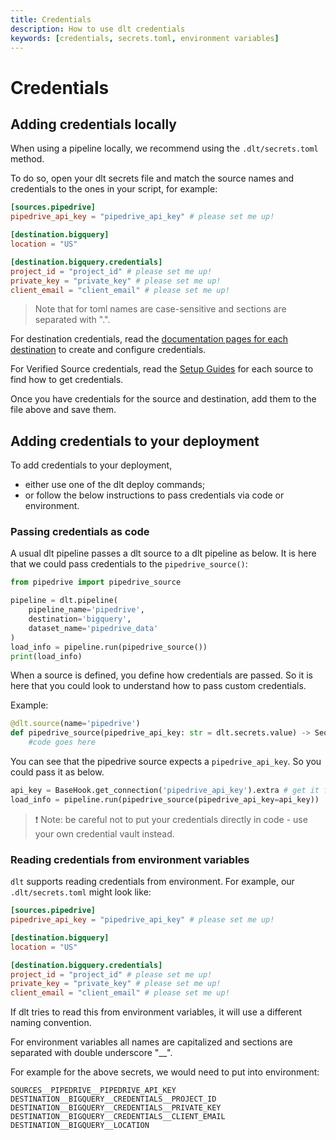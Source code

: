 ```yaml
---
title: Credentials
description: How to use dlt credentials
keywords: [credentials, secrets.toml, environment variables]
---
```


# Credentials

## Adding credentials locally

When using a pipeline locally, we recommend using the `.dlt/secrets.toml` method.

To do so, open your dlt secrets file and match the source names and credentials to the ones in your
script, for example:

```toml
[sources.pipedrive]
pipedrive_api_key = "pipedrive_api_key" # please set me up!

[destination.bigquery]
location = "US"

[destination.bigquery.credentials]
project_id = "project_id" # please set me up!
private_key = "private_key" # please set me up!
client_email = "client_email" # please set me up!
```
> Note that for toml names are case-sensitive and sections are separated with ".".

For destination credentials, read the [documentation pages for each destination](../dlt-ecosystem/destinations) to create and configure
credentials.

For Verified Source credentials, read the [Setup Guides](../dlt-ecosystem/verified-sources) for each source to find how to get credentials.

Once you have credentials for the source and destination, add them to the file above and save them.

## Adding credentials to your deployment

To add credentials to your deployment,

- either use one of the dlt deploy commands;
- or follow the below instructions to pass credentials via code or environment.

### Passing credentials as code

A usual dlt pipeline passes a dlt source to a dlt pipeline as below. It is here that we could pass
credentials to the `pipedrive_source()`:

```python
from pipedrive import pipedrive_source

pipeline = dlt.pipeline(
    pipeline_name='pipedrive',
    destination='bigquery',
    dataset_name='pipedrive_data'
)
load_info = pipeline.run(pipedrive_source())
print(load_info)
```

When a source is defined, you define how credentials are passed. So it is here that you could look
to understand how to pass custom credentials.

Example:

```python
@dlt.source(name='pipedrive')
def pipedrive_source(pipedrive_api_key: str = dlt.secrets.value) -> Sequence[DltResource]:
    #code goes here
```

You can see that the pipedrive source expects a `pipedrive_api_key`. So you could pass it as below.

```python
api_key = BaseHook.get_connection('pipedrive_api_key').extra # get it from airflow or other credential store
load_info = pipeline.run(pipedrive_source(pipedrive_api_key=api_key))
```
> ❗ Note: be careful not to put your credentials directly in code - use your own credential vault instead.

### Reading credentials from environment variables

`dlt` supports reading credentials from environment. For example, our `.dlt/secrets.toml` might look like:

```toml
[sources.pipedrive]
pipedrive_api_key = "pipedrive_api_key" # please set me up!

[destination.bigquery]
location = "US"

[destination.bigquery.credentials]
project_id = "project_id" # please set me up!
private_key = "private_key" # please set me up!
client_email = "client_email" # please set me up!
```

If dlt tries to read this from environment variables, it will use a different naming convention.

For environment variables all names are capitalized and sections are separated with double underscore "\_\_".

For example for the above secrets, we would need to put into environment:

```shell
SOURCES__PIPEDRIVE__PIPEDRIVE_API_KEY
DESTINATION__BIGQUERY__CREDENTIALS__PROJECT_ID
DESTINATION__BIGQUERY__CREDENTIALS__PRIVATE_KEY
DESTINATION__BIGQUERY__CREDENTIALS__CLIENT_EMAIL
DESTINATION__BIGQUERY__LOCATION
```
